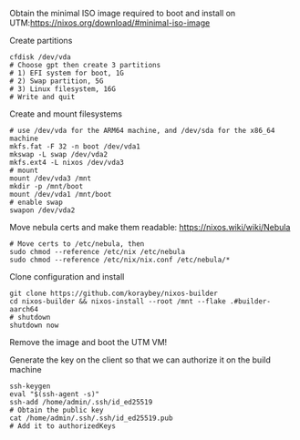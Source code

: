 Obtain the minimal ISO image required to boot and install on UTM:https://nixos.org/download/#minimal-iso-image

Create partitions

```shell
cfdisk /dev/vda
# Choose gpt then create 3 partitions
# 1) EFI system for boot, 1G
# 2) Swap partition, 5G
# 3) Linux filesystem, 16G
# Write and quit
```

Create and mount filesystems

```shell
# use /dev/vda for the ARM64 machine, and /dev/sda for the x86_64 machine
mkfs.fat -F 32 -n boot /dev/vda1
mkswap -L swap /dev/vda2
mkfs.ext4 -L nixos /dev/vda3
# mount
mount /dev/vda3 /mnt
mkdir -p /mnt/boot
mount /dev/vda1 /mnt/boot
# enable swap
swapon /dev/vda2
```

Move nebula certs and make them readable: https://nixos.wiki/wiki/Nebula

```shell
# Move certs to /etc/nebula, then
sudo chmod --reference /etc/nix /etc/nebula
sudo chmod --reference /etc/nix/nix.conf /etc/nebula/*
```

Clone configuration and install

```shell
git clone https://github.com/koraybey/nixos-builder
cd nixos-builder && nixos-install --root /mnt --flake .#builder-aarch64
# shutdown
shutdown now
```

Remove the image and boot the UTM VM!

Generate the key on the client so that we can authorize it on the build machine
```shell
ssh-keygen
eval "$(ssh-agent -s)"
ssh-add /home/admin/.ssh/id_ed25519
# Obtain the public key
cat /home/admin/.ssh/.ssh/id_ed25519.pub
# Add it to authorizedKeys
```